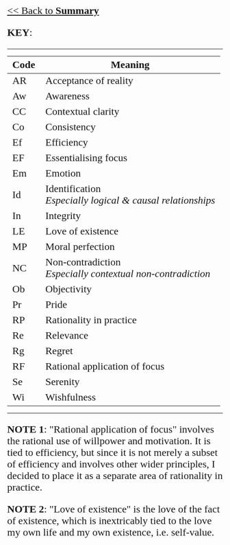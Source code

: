 <style>
    * {font-family: "Times New Roman"}
    p, ol, ul, th, td {font-size: 24px}
</style>

[<< Back to **Summary**](https://pranigopu.github.io/philosophy/summary)

**KEY**:

---

| Code | Meaning |
| --- | --- |
| AR | Acceptance of reality |
| Aw | Awareness |
| CC | Contextual clarity |
| Co | Consistency |
| Ef | Efficiency |
| EF | Essentialising focus |
| Em | Emotion |
| Id | Identification <br> _Especially logical & causal relationships_ |
| In | Integrity |
| LE | Love of existence |
| MP | Moral perfection |
| NC | Non-contradiction <br> _Especially contextual non-contradiction_ |
| Ob | Objectivity |
| Pr | Pride |
| RP | Rationality in practice |
| Re | Relevance |
| Rg | Regret |
| RF | Rational application of focus |
| Se | Serenity |
| Wi | Wishfulness |

---

**NOTE 1**: "Rational application of focus" involves the rational use of willpower and motivation. It is tied to efficiency, but since it is not merely a subset of efficiency and involves other wider principles, I decided to place it as a separate area of rationality in practice.

**NOTE 2**: "Love of existence" is the love of the fact of existence, which is inextricably tied to the love my own life and my own existence, i.e. self-value.